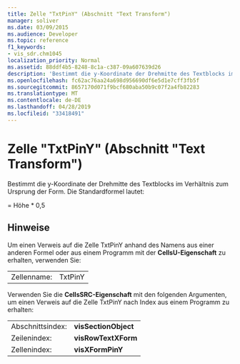 ```yaml
---
title: Zelle "TxtPinY" (Abschnitt "Text Transform")
manager: soliver
ms.date: 03/09/2015
ms.audience: Developer
ms.topic: reference
f1_keywords:
- vis_sdr.chm1045
localization_priority: Normal
ms.assetid: 88ddf4b5-8248-8c1a-c387-09a607639d26
description: 'Bestimmt die y-Koordinate der Drehmitte des Textblocks im Verhältnis zum Ursprung der Form. Die Standardformel lautet:'
ms.openlocfilehash: fc62ac76aa24a698d956690df6e5d1e7cff3fb5f
ms.sourcegitcommit: 8657170d071f9bcf680aba50b9c07f2a4fb82283
ms.translationtype: MT
ms.contentlocale: de-DE
ms.lasthandoff: 04/28/2019
ms.locfileid: "33418491"
---
```

# <a name="txtpiny-cell-text-transform-section"></a>Zelle "TxtPinY" (Abschnitt "Text Transform")

Bestimmt  die y-Koordinate der Drehmitte des Textblocks im Verhältnis zum Ursprung der Form. Die Standardformel lautet: 
  
= Höhe \* 0,5
  
## <a name="remarks"></a>Hinweise

Um einen Verweis auf die Zelle TxtPinY anhand des Namens aus einer anderen Formel oder aus einem Programm mit der **CellsU-Eigenschaft** zu erhalten, verwenden Sie: 
  
|||
|:-----|:-----|
| Zellenname:  <br/> | TxtPinY  <br/> |
   
Verwenden Sie die **CellsSRC-Eigenschaft** mit den folgenden Argumenten, um einen Verweis auf die Zelle TxtPinY nach Index aus einem Programm zu erhalten: 
  
|||
|:-----|:-----|
| Abschnittsindex:  <br/> |**visSectionObject** <br/> |
| Zeilenindex:  <br/> |**visRowTextXForm** <br/> |
| Zellenindex:  <br/> |**visXFormPinY** <br/> |
   

